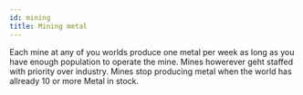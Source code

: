 ```yaml
---
id: mining
title: Mining metal
---
```


Each mine at any of you worlds produce one metal per week as long as you have enough population to operate the mine. Mines howerever geht staffed with priority over industry. Mines stop producing metal when the world has allready 10 or more Metal in stock.